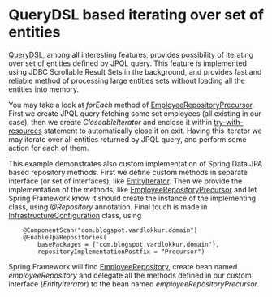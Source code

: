 # QueryDSL based iterating over set of entities

[QueryDSL](http://www.querydsl.com/), among all interesting features, provides possibility of iterating over set
 of entities defined by JPQL query. This feature is implemented using JDBC Scrollable Result Sets in the background,
 and provides fast and reliable method of processing large entities sets without loading all the entities into memory.

You may take a look at _forEach_ method of
[EmployeeRepositoryPrecursor](src/main/java/com/blogspot/vardlokkur/domain/model/internal/EmployeeRepositoryPrecursor.java).
First we create JPQL query fetching some set employees (all existing in our case), then we create _CloseableIterator_
and enclose it within [try-with-resources](http://docs.oracle.com/javase/tutorial/essential/exceptions/tryResourceClose.html)
statement to automatically close it on exit. Having this iterator we may iterate over all entities returned by JPQL query,
and perform some action for each of them.

This example demonstrates also custom implementation of Spring Data JPA based repository methods.
First we define custom methods in separate interface (or set of interfaces), like
[EntityIterator](src/main/java/com/blogspot/vardlokkur/domain/EntityIterator.java).
Then we provide the implementation of the methods, like
[EmployeeRepositoryPrecursor](src/main/java/com/blogspot/vardlokkur/domain/model/internal/EmployeeRepositoryPrecursor.java)
and let Spring Framework know it should create the instance of the implementing class, using _@Repository_ annotation.
Final touch is made in
[InfrastructureConfiguration](src/main/java/com/blogspot/vardlokkur/config/InfrastructureConfiguration.java) class,
using
```
    @ComponentScan("com.blogspot.vardlokkur.domain")
    @EnableJpaRepositories(
        basePackages = {"com.blogspot.vardlokkur.domain"},
        repositoryImplementationPostfix = "Precursor")
```
Spring Framework will find [EmployeeRepository](src/main/java/com/blogspot/vardlokkur/domain/model/EmployeeRepository.java),
create bean named _employeeRepository_ and delegate all the methods defined in our custom interface (_EntityIterator_)
to the bean named _employeeRepositoryPrecursor_.
